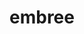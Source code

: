 ---
title: "embree"
layout: cache
categories: [package, develop-2023-08-13]
meta: {"versions": ["3.13.1"], "compilers": ["gcc@=11.1.0"], "oss": ["ubuntu20.04"], "platforms": ["linux"], "targets": ["x86_64_v3"], "stacks": ["data-vis-sdk", "e4s", "root"], "num_specs": 5, "num_specs_by_stack": {"e4s": 3, "root": 5, "data-vis-sdk": 2}}
spec_details: [{"hash": "rnxv4y5izkbt57ojoelo7duxl7g537yw", "compiler": "gcc@=11.1.0", "versions": ["3.13.1"], "os": "ubuntu20.04", "platform": "linux", "target": "x86_64_v3", "variants": ["build_system=cmake", "build_type=Release", "generator=make", "~ipo", "+ispc"], "stacks": ["e4s", "root"], "size": "-", "tarball": "https://binaries.spack.io/develop-2023-08-13/build_cache/linux-ubuntu20.04-x86_64_v3/gcc-11.1.0/embree-3.13.1/linux-ubuntu20.04-x86_64_v3-gcc-11.1.0-embree-3.13.1-rnxv4y5izkbt57ojoelo7duxl7g537yw.spack"}, {"hash": "xva523wap2i5vuiohpx6k7vlrfrvvhd3", "compiler": "gcc@=11.1.0", "versions": ["3.13.1"], "os": "ubuntu20.04", "platform": "linux", "target": "x86_64_v3", "variants": ["build_system=cmake", "build_type=Release", "generator=make", "~ipo", "+ispc"], "stacks": ["e4s", "root"], "size": "-", "tarball": "https://binaries.spack.io/develop-2023-08-13/build_cache/linux-ubuntu20.04-x86_64_v3/gcc-11.1.0/embree-3.13.1/linux-ubuntu20.04-x86_64_v3-gcc-11.1.0-embree-3.13.1-xva523wap2i5vuiohpx6k7vlrfrvvhd3.spack"}, {"hash": "blc3oeldtor5jhtgyzdulvosxup6muad", "compiler": "gcc@=11.1.0", "versions": ["3.13.1"], "os": "ubuntu20.04", "platform": "linux", "target": "x86_64_v3", "variants": ["build_system=cmake", "build_type=Release", "generator=make", "~ipo", "+ispc"], "stacks": ["data-vis-sdk", "root"], "size": "-", "tarball": "https://binaries.spack.io/develop-2023-08-13/build_cache/linux-ubuntu20.04-x86_64_v3/gcc-11.1.0/embree-3.13.1/linux-ubuntu20.04-x86_64_v3-gcc-11.1.0-embree-3.13.1-blc3oeldtor5jhtgyzdulvosxup6muad.spack"}, {"hash": "s3az4wfduzi7wgjyzj32x6yuahfspuu5", "compiler": "gcc@=11.1.0", "versions": ["3.13.1"], "os": "ubuntu20.04", "platform": "linux", "target": "x86_64_v3", "variants": ["build_system=cmake", "build_type=Release", "generator=make", "~ipo", "+ispc"], "stacks": ["data-vis-sdk", "root"], "size": "-", "tarball": "https://binaries.spack.io/develop-2023-08-13/build_cache/linux-ubuntu20.04-x86_64_v3/gcc-11.1.0/embree-3.13.1/linux-ubuntu20.04-x86_64_v3-gcc-11.1.0-embree-3.13.1-s3az4wfduzi7wgjyzj32x6yuahfspuu5.spack"}, {"hash": "ddj7p5r22mlhevuuusmbrdbgtnj7ie7x", "compiler": "gcc@=11.1.0", "versions": ["3.13.1"], "os": "ubuntu20.04", "platform": "linux", "target": "x86_64_v3", "variants": ["build_system=cmake", "build_type=Release", "generator=make", "~ipo", "+ispc"], "stacks": ["e4s", "root"], "size": "-", "tarball": "https://binaries.spack.io/develop-2023-08-13/build_cache/linux-ubuntu20.04-x86_64_v3/gcc-11.1.0/embree-3.13.1/linux-ubuntu20.04-x86_64_v3-gcc-11.1.0-embree-3.13.1-ddj7p5r22mlhevuuusmbrdbgtnj7ie7x.spack"}]
---